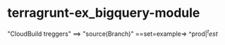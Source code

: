 # terragrunt-ex_bigquery-module

"CloudBuild treggers" ==> "source(Branch)" ==set=example=> ^prod$|^test$